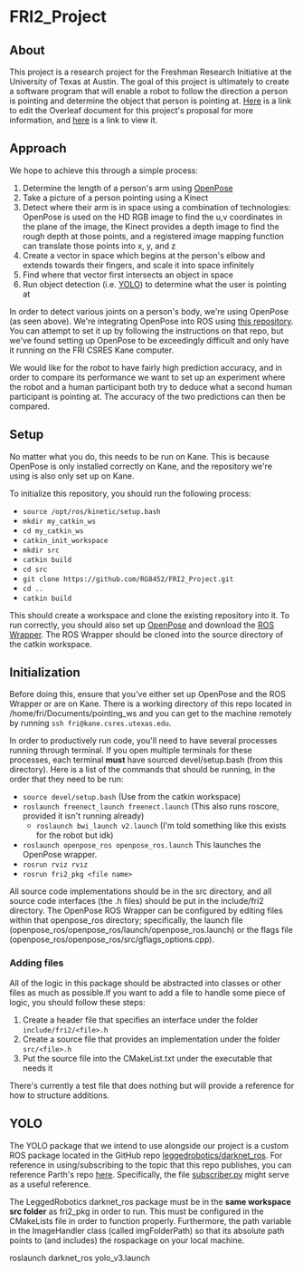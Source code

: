 # FRI2_Project

## About
This project is a research project for the Freshman Research Initiative at the University of Texas at Austin. The goal of this project is ultimately to create a software program that will enable a robot to follow the direction a person is pointing and determine the object that person is pointing at. [Here](https://www.overleaf.com/8178441511hhgghwzctwtj) is a link to edit the Overleaf document for this project's proposal for more information, and [here](https://www.overleaf.com/read/prmwvtgfdbkz) is a link to view it.

## Approach
We hope to achieve this through a simple process:
1. Determine the length of a person's arm using [OpenPose](https://github.com/CMU-Perceptual-Computing-Lab/openpose)
2. Take a picture of a person pointing using a Kinect
3. Detect where their arm is in space using a combination of technologies: OpenPose is used on the HD RGB image to find the u,v coordinates in the plane of the image, the Kinect provides a depth image to find the rough depth at those points, and a registered image mapping function can translate those points into x, y, and z
4. Create a vector in space which begins at the person's elbow and extends towards their fingers, and scale it into space infinitely
5. Find where that vector first intersects an object in space
6. Run object detection (i.e. [YOLO](https://pjreddie.com/darknet/yolo/)) to determine what the user is pointing at

In order to detect various joints on a person's body, we're using OpenPose (as seen above). We're integrating OpenPose into ROS using [this repository](https://github.com/firephinx/openpose_ros). You can attempt to set it up by following the instructions on that repo, but we've found setting up OpenPose to be exceedingly difficult and only have it running on the FRI CSRES Kane computer.

We would like for the robot to have fairly high prediction accuracy, and in order to compare its performance we want to set up an experiment where the robot and a human participant both try to deduce what a second human participant is pointing at. The accuracy of the two predictions can then be compared.

## Setup
No matter what you do, this needs to be run on Kane. This is because OpenPose is only installed correctly on Kane, and the repository we're using is also only set up on Kane.

To initialize this repository, you should run the following process:
* `source /opt/ros/kinetic/setup.bash`
* `mkdir my_catkin_ws`
* `cd my_catkin_ws`
* `catkin_init_workspace`
* `mkdir src`
* `catkin build`
* `cd src`
* `git clone https://github.com/RG8452/FRI2_Project.git`
* `cd ..`
* `catkin build`

This should create a workspace and clone the existing repository into it. To run correctly, you should also set up [OpenPose](https://github.com/CMU-Perceptual-Computing-Lab/openpose) and download the [ROS Wrapper](https://github.com/firephinx/openpose_ros). The ROS Wrapper should be cloned into the source directory of the catkin workspace.

## Initialization
Before doing this, ensure that you've either set up OpenPose and the ROS Wrapper or are on Kane. There is a working directory of this repo located in /home/fri/Documents/pointing_ws and you can get to the machine remotely by running `ssh fri@kane.csres.utexas.edu`.

In order to productively run code, you'll need to have several processes running through terminal. If you open multiple terminals for these processes, each terminal **must** have sourced devel/setup.bash (from this directory). Here is a list of the commands that should be running, in the order that they need to be run:

* `source devel/setup.bash` (Use from the catkin workspace)
* `roslaunch freenect_launch freenect.launch` (This also runs roscore, provided it isn't running already)
  * `roslaunch bwi_launch v2.launch` (I'm told something like this exists for the robot but idk)
* `roslaunch openpose_ros openpose_ros.launch` This launches the OpenPose wrapper.
* `rosrun rviz rviz`
* `rosrun fri2_pkg <file name>`

All source code implementations should be in the src directory, and all source code interfaces (the .h files) should be put in the include/fri2 directory. The OpenPose ROS Wrapper can be configured by editing files within that openpose_ros directory; specifically, the launch file (openpose_ros/openpose_ros/launch/openpose_ros.launch) or the flags file (openpose_ros/openpose_ros/src/gflags_options.cpp).

### Adding files
All of the logic in this package should be abstracted into classes or other files as much as possible.If you want to add a file to handle some piece of logic, you should follow these steps:
1. Create a header file that specifies an interface under the folder `include/fri2/<file>.h`
2. Create a source file that provides an implementation under the folder `src/<file>.h`
3. Put the source file into the CMakeList.txt under the executable that needs it

There's currently a test file that does nothing but will provide a reference for how to structure additions.

## YOLO
The YOLO package that we intend to use alongside our project is a custom ROS package located in the GitHub repo [leggedrobotics/darknet_ros](https://github.com/leggedrobotics/darknet_ros). For reference in using/subscribing to the topic that this repo publishes, you can reference Parth's repo [here](https://github.com/ParthChonkar/FRI_FinalProject). Specifically, the file [subscriber.py](https://github.com/ParthChonkar/FRI_FinalProject/blob/master/identification_protocol/src/subscriber.py) might serve as a useful reference.

The LeggedRobotics darknet_ros package must be in the **same workspace src folder** as fri2_pkg in order to run. This must be configured in the CMakeLists file in order to function properly. Furthermore, the path variable in the ImageHandler class (called imgFolderPath) so that its absolute path points to (and includes) the rospackage on your local machine.



roslaunch darknet_ros yolo_v3.launch



